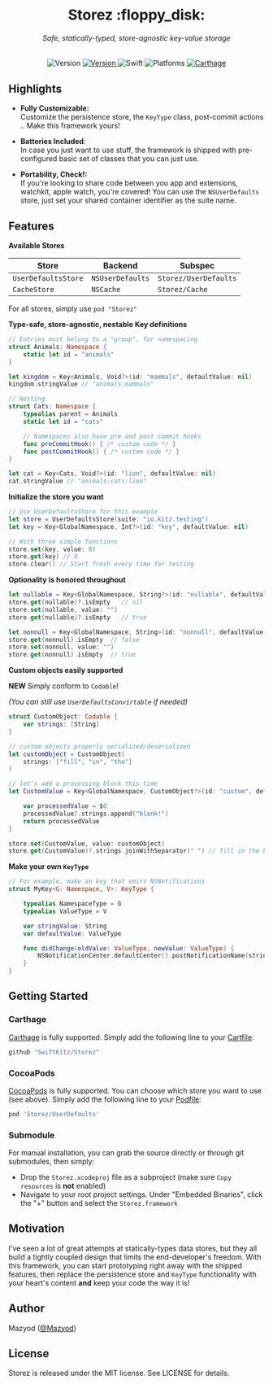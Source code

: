 
<h1 align="center">
  Storez :floppy_disk:
<h6 align="center">
  Safe, statically-typed, store-agnostic key-value storage
</h6>
</h1>

<p align="center">
  <img alt="Version" src="https://img.shields.io/badge/version-3.0.0-blue.svg" />
  <a alt="Travis CI" href="https://travis-ci.org/SwiftKitz/Storez">
    <img alt="Version" src="https://travis-ci.org/SwiftKitz/Storez.svg?branch=master" />
  </a>
  <img alt="Swift" src="https://img.shields.io/badge/swift-5.0-orange.svg" />
  <img alt="Platforms" src="https://img.shields.io/badge/platform-ios%20%7C%20osx%20%7C%20watchos%20%7C%20tvos-lightgrey.svg" />
  <a alt="Carthage Compatible" href="https://github.com/SwiftKitz/Notificationz#carthage">
    <img alt="Carthage" src="https://img.shields.io/badge/Carthage-compatible-4BC51D.svg?style=flat" />
  </a>
</p>

## Highlights

+ __Fully Customizable:__<br />
Customize the persistence store, the `KeyType` class, post-commit actions .. Make this framework yours!

+ __Batteries Included__:<br />
In case you just want to use stuff, the framework is shipped with pre-configured basic set of classes that you can just use.

+ __Portability, Check!:__<br />
If you're looking to share code between you app and extensions, watchkit, apple watch, you're covered! You can use the `NSUserDefaults` store, just set your shared container identifier as the suite name.

## Features

__Available Stores__

| Store | Backend | Subspec |
|-------|---------|---------|
| `UserDefaultsStore` | `NSUserDefaults` | `Storez/UserDefaults` |
| `CacheStore` | `NSCache` | `Storez/Cache` |

For all stores, simply use `pod "Storez"`

__Type-safe, store-agnostic, nestable Key definitions__

```swift
// Entries must belong to a "group", for namespacing
struct Animals: Namespace {
    static let id = "animals"
}

let kingdom = Key<Animals, Void?>(id: "mammals", defaultValue: nil)
kingdom.stringValue // "animals:mammals"

// Nesting
struct Cats: Namespace {
    typealias parent = Animals
    static let id = "cats"

    // Namespaces also have pre and post commit hooks
    func preCommitHook() { /* custom code */ }
    func postCommitHook() { /* custom code */ }
}

let cat = Key<Cats, Void?>(id: "lion", defaultValue: nil)
cat.stringValue // "animals:cats:lion"
```

__Initialize the store you want__

```swift
// Use UserDefaultsStore for this example
let store = UserDefaultsStore(suite: "io.kitz.testing")
let key = Key<GlobalNamespace, Int?>(id: "key", defaultValue: nil)

// With three simple functions
store.set(key, value: 8)
store.get(key) // 8
store.clear() // Start fresh every time for testing
```

__Optionality is honored throughout__

```swift
let nullable = Key<GlobalNamespace, String?>(id: "nullable", defaultValue: nil)
store.get(nullable)?.isEmpty   // nil
store.set(nullable, value: "")
store.get(nullable)?.isEmpty   // true

let nonnull = Key<GlobalNamespace, String>(id: "nonnull", defaultValue: "!")
store.get(nonnull).isEmpty  // false
store.set(nonnull, value: "")
store.get(nonnull).isEmpty  // true
```

__Custom objects easily supported__

**NEW** Simply conform to `Codable`!

_(You can still use `UserDefaultsConvirtable` if needed)_

```swift
struct CustomObject: Codable {
    var strings: [String]
}

// custom objects properly serialized/deserialized
let customObject = CustomObject(
    strings: ["fill", "in", "the"]
)

// let's add a processing block this time
let CustomValue = Key<GlobalNamespace, CustomObject?>(id: "custom", defaultValue: nil) {

    var processedValue = $0
    processedValue?.strings.append("blank!")
    return processedValue
}

store.set(CustomValue, value: customObject)
store.get(CustomValue)?.strings.joinWithSeparator(" ") // fill in the blank!
```

__Make your own `KeyType`__

```swift
// For example, make an key that emits NSNotifications
struct MyKey<G: Namespace, V>: KeyType {

    typealias NamespaceType = G
    typealias ValueType = V

    var stringValue: String
    var defaultValue: ValueType

    func didChange(oldValue: ValueType, newValue: ValueType) {
        NSNotificationCenter.defaultCenter().postNotificationName(stringValue, object: nil)
    }
}
```

## Getting Started

### Carthage

[Carthage][carthage-link] is fully supported. Simply add the following line to your [Cartfile][cartfile-docs]:

```ruby
github "SwiftKitz/Storez"
```

### CocoaPods

[CocoaPods][cocoapods-link] is fully supported. You can choose which store you want to use (see above). Simply add the following line to your [Podfile][podfile-docs]:

```ruby
pod 'Storez/UserDefaults'
```

### Submodule

For manual installation, you can grab the source directly or through git submodules, then simply:

+ Drop the `Storez.xcodeproj` file as a subproject (make sure `Copy resources` is __not__ enabled)
+ Navigate to your root project settings. Under "Embedded Binaries", click the "+" button and select the `Storez.framework`

## Motivation

I've seen a lot of great attempts at statically-types data stores, but they all build a tightly coupled design that limits the end-developer's freedom. With this framework, you can start prototyping right away with the shipped features, then replace the persistence store and `KeyType` functionality with your heart's content __and__ keep your code the way it is!

## Author

Mazyod ([@Mazyod](http://twitter.com/mazyod))

## License

Storez is released under the MIT license. See LICENSE for details.


[carthage-link]: https://github.com/Carthage/Carthage
[cartfile-docs]: https://github.com/Carthage/Carthage/blob/master/Documentation/Artifacts.md#cartfile
[cocoapods-link]: https://cocoapods.org/
[podfile-docs]: https://guides.cocoapods.org/syntax/podfile.html
[v1.0.0-link]: https://github.com/SwiftKitz/Storez/releases/tag/v1.0.0
